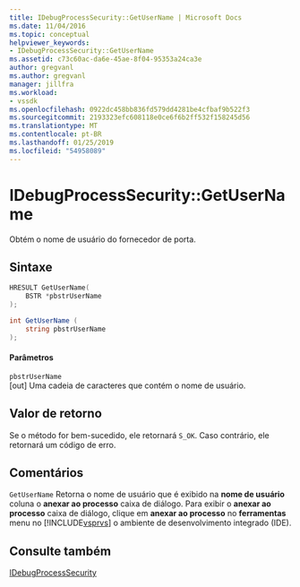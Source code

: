 ```yaml
---
title: IDebugProcessSecurity::GetUserName | Microsoft Docs
ms.date: 11/04/2016
ms.topic: conceptual
helpviewer_keywords:
- IDebugProcessSecurity::GetUserName
ms.assetid: c73c60ac-da6e-45ae-8f04-95353a24ca3e
author: gregvanl
ms.author: gregvanl
manager: jillfra
ms.workload:
- vssdk
ms.openlocfilehash: 0922dc458bb836fd579dd4281be4cfbaf9b522f3
ms.sourcegitcommit: 2193323efc608118e0ce6f6b2ff532f158245d56
ms.translationtype: MT
ms.contentlocale: pt-BR
ms.lasthandoff: 01/25/2019
ms.locfileid: "54958089"
---
```

# <a name="idebugprocesssecuritygetusername"></a>IDebugProcessSecurity::GetUserName
Obtém o nome de usuário do fornecedor de porta.  
  
## <a name="syntax"></a>Sintaxe  
  
```cpp  
HRESULT GetUserName(  
    BSTR *pbstrUserName  
);  
```  
  
```csharp  
int GetUserName (  
    string pbstrUserName  
);  
```  
  
#### <a name="parameters"></a>Parâmetros  
 `pbstrUserName`  
 [out] Uma cadeia de caracteres que contém o nome de usuário.  
  
## <a name="return-value"></a>Valor de retorno  
 Se o método for bem-sucedido, ele retornará `S_OK`. Caso contrário, ele retornará um código de erro.  
  
## <a name="remarks"></a>Comentários  
 `GetUserName` Retorna o nome de usuário que é exibido na **nome de usuário** coluna o **anexar ao processo** caixa de diálogo. Para exibir o **anexar ao processo** caixa de diálogo, clique em **anexar ao processo** no **ferramentas** menu no [!INCLUDE[vsprvs](../../../code-quality/includes/vsprvs_md.md)] o ambiente de desenvolvimento integrado (IDE).  
  
## <a name="see-also"></a>Consulte também  
 [IDebugProcessSecurity](../../../extensibility/debugger/reference/idebugprocesssecurity.md)